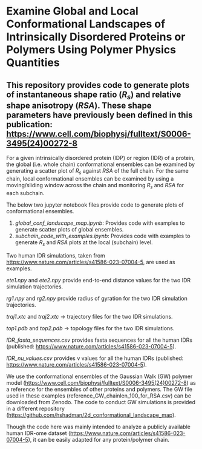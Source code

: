 
# Examine Global and Local Conformational Landscapes of Intrinsically Disordered Proteins or Polymers Using Polymer Physics Quantities

## This repository provides code to generate plots of instantaneous shape ratio (_R<sub>s</sub>_) and relative shape anisotropy (_RSA_). These shape parameters have previously been defined in this publication: https://www.cell.com/biophysj/fulltext/S0006-3495(24)00272-8  

For a given intrinsically disordered protein (IDP) or region (IDR) of a protein, the global (i.e. whole chain) conformational ensembles can be examined by generating a scatter plot of _R<sub>s</sub>_ against _RSA_ of the full chain. For the same chain, local conformational ensembles can be examined by using a moving/sliding window across the chain and monitoring _R<sub>s</sub>_ and _RSA_ for each subchain.

The below two jupyter notebook files provide code to generate plots of conformational ensembles.

1. _global_conf_landscape_map.ipynb_: Provides code with examples to generate scatter plots of global ensembles.
2. _subchain_code_with_examples.ipynb_: Provides code with examples to generate _R<sub>s</sub>_ and _RSA_ plots at the local (subchain) level.

Two human IDR simulations, taken from https://www.nature.com/articles/s41586-023-07004-5, are used as examples. 

_ete1.npy_ and _ete2.npy_ provide end-to-end distance values for the two IDR simulation trajectories.

_rg1.npy_ and _rg2.npy_ provide radius of gyration for the two IDR simulation trajectories.

_traj1.xtc_ and _traj2.xtc_ -> trajectory files for the two IDR simulations.

_top1.pdb_ and _top2.pdb_ -> topology files for the two IDR simulations.

_IDR_fasta_sequences.csv_ provides fasta sequences for all the human IDRs (published: https://www.nature.com/articles/s41586-023-07004-5).

_IDR_nu_values.csv_ provides ν values for all the human IDRs (published: https://www.nature.com/articles/s41586-023-07004-5).

We use the conformational ensembles of the Gaussian Walk (GW) polymer model (https://www.cell.com/biophysj/fulltext/S0006-3495(24)00272-8) as a reference for the ensembles of other proteins and polymers. The GW file used in these examples (reference_GW_chainlen_100_for_RSA.csv) can be downloaded from Zenodo. The code to conduct GW simulations is provided in a different repository (https://github.com/hshadman/2d_conformational_landscape_map). 

Though the code here was mainly intended to analyze a publicly available human IDR-ome dataset (https://www.nature.com/articles/s41586-023-07004-5), it can  be easily adapted for any protein/polymer chain.

